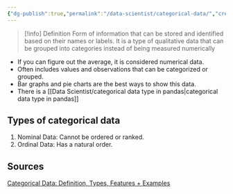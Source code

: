 ```yaml
---
{"dg-publish":true,"permalink":"/data-scientist/categorical-data/","created":"2023-11-05T18:35:38.395-05:00","updated":"2024-03-02T08:55:58.780-05:00"}
---
```



>[!info] Definition
>Form of information that can be stored and identified based on their names or labels. It is a type of qualitative data that can be grouped into categories instead of being measured numerically

- If you can figure out the average, it is considered numerical data.
- Often includes values and observations that can be categorized or grouped.
- Bar graphs and pie charts are the best ways to show this data.
- There is a [[Data Scientist/categorical data type in pandas\|categorical data type in pandas]]
## Types of categorical data
1. Nominal Data: Cannot be ordered or ranked.
2. Ordinal Data: Has a natural order.
## Sources
[ Categorical Data: Definition, Types, Features + Examples](https://www.questionpro.com/blog/categorical-data/)
